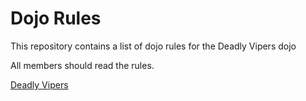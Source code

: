 Dojo Rules
==========

This repository contains a list of dojo rules for the Deadly Vipers dojo

All members should read the rules.

[Deadly Vipers]("https://github.com/deadlyvipers")
